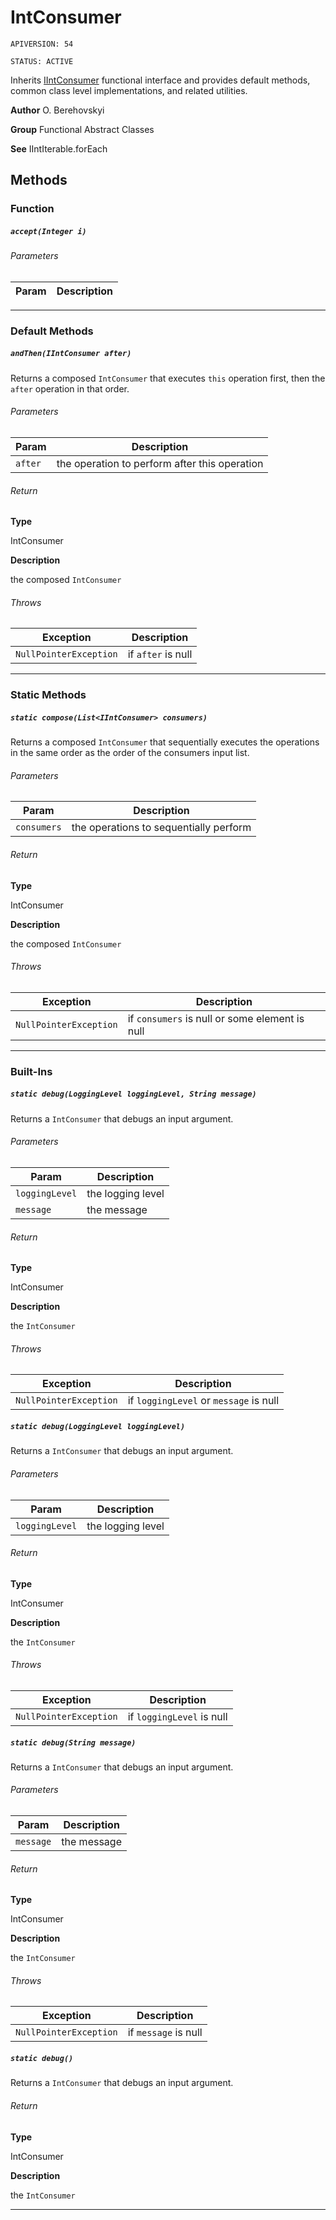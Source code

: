 # IntConsumer

`APIVERSION: 54`

`STATUS: ACTIVE`

Inherits [IIntConsumer](/docs/Functional-Interfaces/IIntConsumer.md) functional interface and provides default methods, common class level implementations, and related utilities.


**Author** O. Berehovskyi


**Group** Functional Abstract Classes


**See** IIntIterable.forEach

## Methods
### Function
##### `accept(Integer i)`
###### Parameters
|Param|Description|
|---|---|

---
### Default Methods
##### `andThen(IIntConsumer after)`

Returns a composed `IntConsumer` that executes `this` operation first, then the `after` operation in that order.

###### Parameters
|Param|Description|
|---|---|
|`after`|the operation to perform after this operation|

###### Return

**Type**

IntConsumer

**Description**

the composed `IntConsumer`

###### Throws
|Exception|Description|
|---|---|
|`NullPointerException`|if `after` is null|

---
### Static Methods
##### `static compose(List<IIntConsumer> consumers)`

Returns a composed `IntConsumer` that sequentially executes the operations in the same order as the order of the consumers input list.

###### Parameters
|Param|Description|
|---|---|
|`consumers`|the operations to sequentially perform|

###### Return

**Type**

IntConsumer

**Description**

the composed `IntConsumer`

###### Throws
|Exception|Description|
|---|---|
|`NullPointerException`|if `consumers` is null or some element is null|

---
### Built-Ins
##### `static debug(LoggingLevel loggingLevel, String message)`

Returns a `IntConsumer` that debugs an input argument.

###### Parameters
|Param|Description|
|---|---|
|`loggingLevel`|the logging level|
|`message`|the message|

###### Return

**Type**

IntConsumer

**Description**

the `IntConsumer`

###### Throws
|Exception|Description|
|---|---|
|`NullPointerException`|if `loggingLevel` or `message` is null|

##### `static debug(LoggingLevel loggingLevel)`

Returns a `IntConsumer` that debugs an input argument.

###### Parameters
|Param|Description|
|---|---|
|`loggingLevel`|the logging level|

###### Return

**Type**

IntConsumer

**Description**

the `IntConsumer`

###### Throws
|Exception|Description|
|---|---|
|`NullPointerException`|if `loggingLevel` is null|

##### `static debug(String message)`

Returns a `IntConsumer` that debugs an input argument.

###### Parameters
|Param|Description|
|---|---|
|`message`|the message|

###### Return

**Type**

IntConsumer

**Description**

the `IntConsumer`

###### Throws
|Exception|Description|
|---|---|
|`NullPointerException`|if `message` is null|

##### `static debug()`

Returns a `IntConsumer` that debugs an input argument.

###### Return

**Type**

IntConsumer

**Description**

the `IntConsumer`

---
